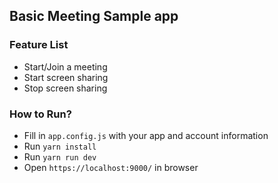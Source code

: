 ## Basic Meeting Sample app

### Feature List

- Start/Join a meeting
- Start screen sharing
- Stop screen sharing

### How to Run?

- Fill in `app.config.js` with your app and account information
- Run `yarn install`
- Run `yarn run dev`
- Open `https://localhost:9000/` in browser